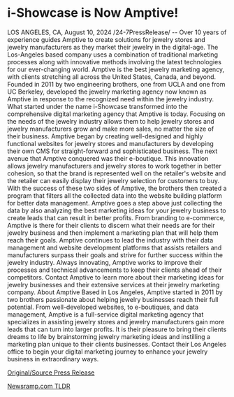 # i-Showcase is Now Amptive!

LOS ANGELES, CA, August 10, 2024 /24-7PressRelease/ -- Over 10 years of experience guides Amptive to create solutions for jewelry stores and jewelry manufacturers as they market their jewelry in the digital-age. The Los-Angeles based company uses a combination of traditional marketing processes along with innovative methods involving the latest technologies for our ever-changing world. Amptive is the best jewelry marketing agency, with clients stretching all across the United States, Canada, and beyond.   Founded in 2011 by two engineering brothers, one from UCLA and one from UC Berkeley, developed the jewelry marketing agency now known as Amptive in response to the recognized need within the jewelry industry. What started under the name i-Showcase transformed into the comprehensive digital marketing agency that Amptive is today. Focusing on the needs of the jewelry industry allows them to help jewelry stores and jewelry manufacturers grow and make more sales, no matter the size of their business.   Amptive began by creating well-designed and highly functional websites for jewelry stores and manufacturers by developing their own CMS for straight-forward and sophisticated business. The next avenue that Amptive conquered was their e-boutique. This innovation allows jewelry manufacturers and jewelry stores to work together in better cohesion, so that the brand is represented well on the retailer's website and the retailer can easily display their jewelry selection for customers to buy.   With the success of these two sides of Amptive, the brothers then created a program that filters all the collected data into the website building platform for better data management. Amptive goes a step above just collecting the data by also analyzing the best marketing ideas for your jewelry business to create leads that can result in better profits. From branding to e-commerce, Amptive is there for their clients to discern what their needs are for their jewelry business and then implement a marketing plan that will help them reach their goals.   Amptive continues to lead the industry with their data management and website development platforms that assists retailers and manufacturers surpass their goals and strive for further success within the jewelry industry. Always innovating, Amptive works to improve their processes and technical advancements to keep their clients ahead of their competitors. Contact Amptive to learn more about their marketing ideas for jewelry businesses and their extensive services at their jewelry marketing company.  About Amptive  Based in Los Angeles, Amptive started in 2011 by two brothers passionate about helping jewelry businesses reach their full potential. From well-developed websites, to e-boutiques, and data management, Amptive is a full-service digital marketing agency that specializes in assisting jewelry stores and jewelry manufacturers gain more leads that can turn into larger profits. It is their pleasure to bring their clients dreams to life by brainstorming jewelry marketing ideas and instilling a marketing plan unique to their clients businesses. Contact their Los Angeles office to begin your digital marketing journey to enhance your jewelry business in extraordinary ways. 

[Original/Source Press Release](https://www.24-7pressrelease.com/press-release/513305/i-showcase-is-now-amptive) 

[Newsramp.com TLDR](https://newsramp.com/None) 